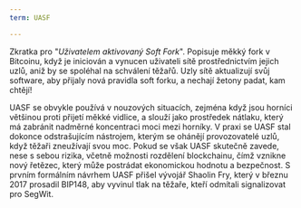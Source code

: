 ```yaml
---
term: UASF

---
```

Zkratka pro "*Uživatelem aktivovaný Soft Fork*". Popisuje měkký fork v Bitcoinu, když je iniciován a vynucen uživateli sítě prostřednictvím jejich uzlů, aniž by se spoléhal na schválení těžařů. Uzly sítě aktualizují svůj software, aby přijaly nová pravidla soft forku, a nechají žetony padat, kam chtějí!

UASF se obvykle používá v nouzových situacích, zejména když jsou horníci většinou proti přijetí měkké vidlice, a slouží jako prostředek nátlaku, který má zabránit nadměrné koncentraci moci mezi horníky. V praxi se UASF stal dokonce odstrašujícím nástrojem, kterým se ohánějí provozovatelé uzlů, když těžaři zneužívají svou moc. Pokud se však UASF skutečně zavede, nese s sebou rizika, včetně možnosti rozdělení blockchainu, čímž vznikne nový řetězec, který může postrádat ekonomickou hodnotu a bezpečnost. S prvním formálním návrhem UASF přišel vývojář Shaolin Fry, který v březnu 2017 prosadil BIP148, aby vyvinul tlak na těžaře, kteří odmítali signalizovat pro SegWit.